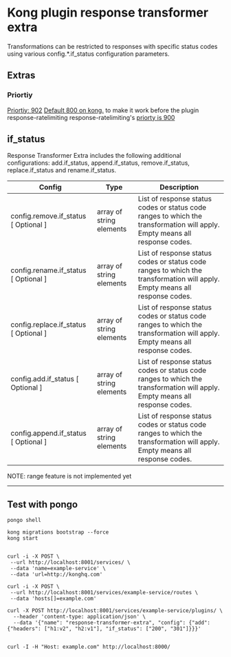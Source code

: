 Kong plugin response transformer extra
====================

Transformations can be restricted to responses with specific status codes using various config.*.if_status configuration parameters.

## Extras

### Priortiy
[Priortiy: 902](https://github.com/hakancelikdev/kong-plugin-response-transformer-extra/blob/main/kong/plugins/response-transformer-extra/handler.lua#L10) [Default 800 on kong.](https://github.com/Kong/kong/blob/c54a2e99d95fd890c7a30ec072b20d72344bb8fc/kong/plugins/response-transformer/handler.lua#L12)
to make it work before the plugin response-ratelimiting response-ratelimiting's [priorty is 900](https://github.com/Kong/kong/blob/c54a2e99d95fd890c7a30ec072b20d72344bb8fc/kong/plugins/response-ratelimiting/handler.lua#L30)
## if_status
Response Transformer Extra includes the following additional configurations: add.if_status, append.if_status, remove.if_status, replace.if_status and rename.if_status.

| Config  |  Type |  Description | 
|---|---|---|
| config.remove.if_status [ Optional ]  |  array of string elements | List of response status codes or status code ranges to which the transformation will apply. Empty means all response codes.  | 
| config.rename.if_status [ Optional ]  |  array of string elements | List of response status codes or status code ranges to which the transformation will apply. Empty means all response codes.  | 
| config.replace.if_status [ Optional ]  |  array of string elements | List of response status codes or status code ranges to which the transformation will apply. Empty means all response codes.  | 
| config.add.if_status [ Optional ]  |  array of string elements | List of response status codes or status code ranges to which the transformation will apply. Empty means all response codes.  | 
| config.append.if_status [ Optional ]  |  array of string elements | List of response status codes or status code ranges to which the transformation will apply. Empty means all response codes.  | 


NOTE: range feature is not implemented yet

-----

## Test with pongo

```
pongo shell

kong migrations bootstrap --force
kong start


curl -i -X POST \
 --url http://localhost:8001/services/ \
 --data 'name=example-service' \
 --data 'url=http://konghq.com'

curl -i -X POST \
 --url http://localhost:8001/services/example-service/routes \
 --data 'hosts[]=example.com'

curl -X POST http://localhost:8001/services/example-service/plugins/ \
  --header 'content-type: application/json' \
  --data '{"name": "response-transformer-extra", "config": {"add": {"headers": ["h1:v2", "h2:v1"], "if_status": ["200", "301"]}}}'


curl -I -H "Host: example.com" http://localhost:8000/
```
